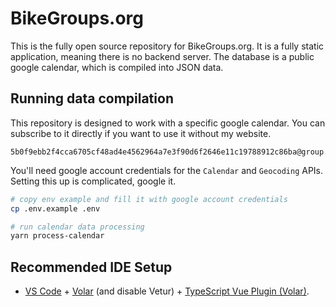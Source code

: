 # BikeGroups.org

This is the fully open source repository for BikeGroups.org.  It is a fully static application, meaning there is no backend server.  The database is a public google calendar, which is compiled into JSON data.

## Running data compilation

This repository is designed to work with a specific google calendar.  You can subscribe to it directly if you want to use it without my website.

```
5b0f9ebb2f4cca6705cf48ad4e4562964a7e3f90d6f2646e11c19788912c86ba@group.calendar.google.com
```

You'll need google account credentials for the `Calendar` and `Geocoding` APIs. Setting this up is complicated, google it.

```bash
# copy env example and fill it with google account credentials
cp .env.example .env

# run calendar data processing
yarn process-calendar
```

## Recommended IDE Setup

- [VS Code](https://code.visualstudio.com/) + [Volar](https://marketplace.visualstudio.com/items?itemName=Vue.volar) (and disable Vetur) + [TypeScript Vue Plugin (Volar)](https://marketplace.visualstudio.com/items?itemName=Vue.vscode-typescript-vue-plugin).

